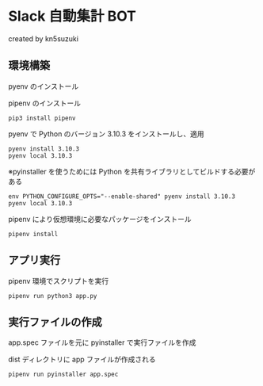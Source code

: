 # Slack 自動集計 BOT

created by kn5suzuki

## 環境構築

pyenv のインストール

pipenv のインストール

```
pip3 install pipenv
```

pyenv で Python のバージョン 3.10.3 をインストールし、適用

```
pyenv install 3.10.3
pyenv local 3.10.3
```

※pyinstaller を使うためには Python を共有ライブラリとしてビルドする必要がある

```
env PYTHON_CONFIGURE_OPTS="--enable-shared" pyenv install 3.10.3
pyenv local 3.10.3
```

pipenv により仮想環境に必要なパッケージをインストール

```
pipenv install
```

## アプリ実行

pipenv 環境でスクリプトを実行

```
pipenv run python3 app.py
```

## 実行ファイルの作成

app.spec ファイルを元に pyinstaller で実行ファイルを作成

dist ディレクトリに app ファイルが作成される

```
pipenv run pyinstaller app.spec
```
